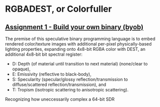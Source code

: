 # RGBADEST, or Colorfuller
## [Assignment 1 - Build your own binary (byob)](https://github.com/charlieroberts/imgd-5010-s24/blob/main/assignment1-binary.md)

The premise of this speculative binary programming language is to embed rendered color/texture images with additional per-pixel physically-based lighting properties, expanding onto 4x8-bit RGBA color with DEST, an additional 4x8-bit bit spectral register: 
- D: Depth (of material until transition to next material) (none/clear to opaque),
- E: Emissivity (reflective to black-body), 
- S: Specularity (specular/glossy reflection/transmission to diffuse/scattered reflection/transmission), and
- T: Tropism (isotropic scattering to anisotropic scattering). 

Recognizing how uneccessarily complex a 64-bit SDR
